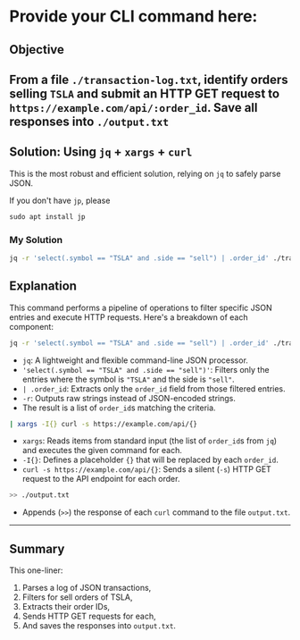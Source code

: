 # Provide your CLI command here:

## Objective
From a file `./transaction-log.txt`, identify orders selling `TSLA` and submit an HTTP GET request to `https://example.com/api/:order_id`. Save all responses into `./output.txt`
---

## Solution: Using `jq` + `xargs` + `curl`

This is the most robust and efficient solution, relying on `jq` to safely parse JSON.

If you don't have `jp`, please 
```cmd
sudo apt install jp
```

### **My Solution**


```bash
jq -r 'select(.symbol == "TSLA" and .side == "sell") | .order_id' ./transaction-log.txt | xargs -I{} curl -s https://example.com/api/{} >> ./output.txt
```

## Explanation

This command performs a pipeline of operations to filter specific JSON entries and execute HTTP requests. Here's a breakdown of each component:

```bash
jq -r 'select(.symbol == "TSLA" and .side == "sell") | .order_id' ./transaction-log.txt
```
- `jq`: A lightweight and flexible command-line JSON processor.
- `'select(.symbol == "TSLA" and .side == "sell")'`: Filters only the entries where the symbol is `"TSLA"` and the side is `"sell"`.
- `| .order_id`: Extracts only the `order_id` field from those filtered entries.
- `-r`: Outputs raw strings instead of JSON-encoded strings.
- The result is a list of `order_id`s matching the criteria.

```bash
| xargs -I{} curl -s https://example.com/api/{}
```
- `xargs`: Reads items from standard input (the list of `order_id`s from `jq`) and executes the given command for each.
- `-I{}`: Defines a placeholder `{}` that will be replaced by each `order_id`.
- `curl -s https://example.com/api/{}`: Sends a silent (`-s`) HTTP GET request to the API endpoint for each order.

```bash
>> ./output.txt
```
- Appends (`>>`) the response of each `curl` command to the file `output.txt`.

---

## Summary

This one-liner:
1. Parses a log of JSON transactions,
2. Filters for sell orders of TSLA,
3. Extracts their order IDs,
4. Sends HTTP GET requests for each,
5. And saves the responses into `output.txt`.
